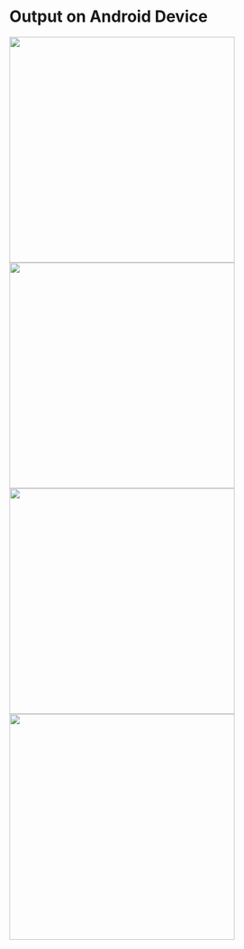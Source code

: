 
#  Output on Android Device

 <img  width="400"  src="https://i.ibb.co/Nxf75RR/Screenshot-2020-11-28-17-57-47.png">  
 <br>
<img width="400" src="https://i.ibb.co/fVgr3wx/Screenshot-2020-11-28-17-57-39.png"> 
<br>
<img width="400" src="https://i.ibb.co/k9hsq5Z/Screenshot-2020-11-28-17-55-45.png"> 
<br>
<img width="400" src="https://i.ibb.co/YcYyBTb/Screenshot-2020-11-28-17-56-13.png"> 
<br>

